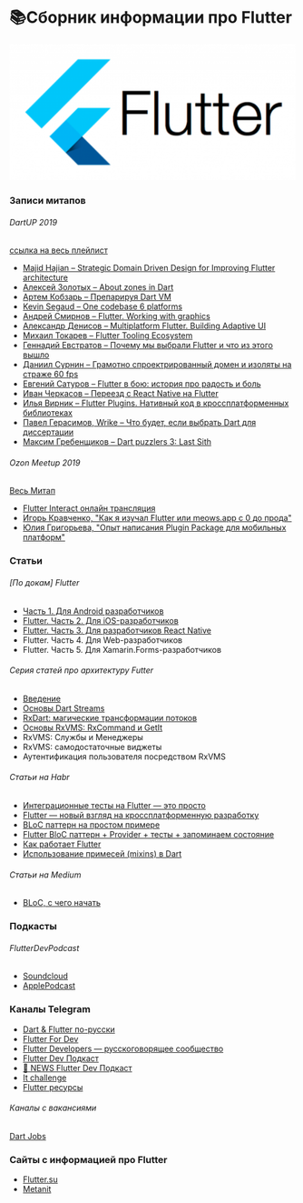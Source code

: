 
# 📚Сборник информации про Flutter #

![FlutterInfo](/assets/logo.png)

### Записи митапов ###

###### DartUP 2019
[ссылка на весь плейлист](https://www.youtube.com/playlist?list=PLxcvsYzLfaTAH4U-_eGzaO_H6IvuJdLKD)
* [Majid Hajian – Strategic Domain Driven Design for Improving Flutter architecture](https://youtu.be/mdBUCOVP6IM)
* [Алексей Золотых – About zones in Dart](https://youtu.be/QIEhkvYRVNg)
* [Артем Кобзарь – Препарируя Dart VM](https://youtu.be/JKvmwOuqVWI)
* [Kevin Segaud – One codebase 6 platforms](https://youtu.be/wNwo0IFaINI)
* [Андрей Смирнов – Flutter. Working with graphics](https://youtu.be/qm9y3lOEovs)
* [Александр Денисов – Multiplatform Flutter. Building Adaptive UI](https://youtu.be/AoOBtK3YUj4)
* [Михаил Токарев – Flutter Tooling Ecosystem](https://youtu.be/f6JCezSqVH4)
* [Геннадий Евстратов – Почему мы выбрали Flutter и что из этого вышло](https://youtu.be/PD6OwajKc8c)
* [Даниил Сурнин – Грамотно спроектрированный домен и изоляты на страже 60 fps](https://youtu.be/_lyESd-fLWM)
* [Евгений Сатуров – Flutter в бою: история про радость и боль](https://youtu.be/LfBLKCZuty0)
* [Иван Черкасов – Переезд с React Native на Flutter](https://youtu.be/f8TE3_uqO9Q)
* [Илья Вирник – Flutter Plugins. Нативный код в кроссплатформенных библиотеках](https://youtu.be/SBDIeMo4e9E)
* [Павел Герасимов, Wrike – Что будет, если выбрать Dart для диссертации](https://youtu.be/viz29imnFlc)
* [Максим Гребенщиков – Dart puzzlers 3: Last Sith](https://youtu.be/aV8Xz-T86qk)

###### Ozon Meetup 2019
[Весь Митап](https://www.youtube.com/watch?v=_KMgVJ0mOmw)
* [Flutter Interact онлайн трансляция](https://www.youtube.com/watch?v=O883nCgz7wk)
* [Игорь Кравченко, "Как я изучал Flutter или meows.app с 0 до прода"](https://youtu.be/97IPmkXL2Sc)
* [Юлия Григорьева, "Опыт написания Plugin Package для мобильных платформ"](https://youtu.be/Pmxv-OZH0IU)


### Статьи ###

###### [По докам] Flutter
* [Часть 1. Для Android разработчиков](https://habr.com/ru/company/funcorp/blog/442432/)
* [Flutter. Часть 2. Для iOS-разработчиков](https://habr.com/ru/company/funcorp/blog/477182/)
* [Flutter. Часть 3. Для разработчиков React Native](https://habr.com/ru/company/funcorp/blog/484284/)
* Flutter. Часть 4. Для Web-разработчиков
* Flutter. Часть 5. Для Xamarin.Forms-разработчиков

###### Серия статей про архитектуру Futter
- [Введение](https://habr.com/ru/post/448776/)
- [Основы Dart Streams](https://habr.com/ru/post/450950/)
- [RxDart: магические трансформации потоков](https://habr.com/ru/post/451292/)
- [Основы RxVMS: RxCommand и GetIt](https://habr.com/ru/post/449872/)
- RxVMS: Службы и Менеджеры
- RxVMS: самодостаточные виджеты
- Аутентификация пользователя посредством RxVMS
  

###### Статьи на Habr
- [Интеграционные тесты на Flutter — это просто](https://habr.com/ru/post/483468/)
- [Flutter — новый взгляд на кроссплатформенную разработку](https://habr.com/ru/company/google/blog/426701/)
- [BLoC паттерн на простом примере](https://habr.com/ru/post/475404/)
- [Flutter BloC паттерн + Provider + тесты + запоминаем состояние](https://habr.com/ru/post/485002/)
- [Как работает Flutter](https://habr.com/ru/post/476018/)
- [Использование примесей (mixins) в Dart](https://habr.com/ru/post/484206/)



###### Статьи на Medium
- [BLoC, с чего начать](https://link.medium.com/FuJnq9Crs3)


### Подкасты ###
###### FlutterDevPodcast
- [Soundcloud](https://youtu.be/aV8Xz-T86qk) 
- [ApplePodcast](https://podcasts.apple.com/ru/podcast/flutter-dev-podcast/id1451068853)

### Каналы Telegram ###
- [Dart & Flutter по-русски](https://t.me/rudart)
- [Flutter For Dev](https://t.me/FlutterDevRu)
- [Flutter Developers — русскоговорящее сообщество](https://t.me/flutter_rus)
- [Flutter Dev Подкаст](https://t.me/flutterdevpodcast)
- [🗽 NEWS Flutter Dev Подкаст](https://t.me/flutterdevpodcast_news)
- [It challenge](https://t.me/It_challenge)
- [Flutter ресурсы](https://t.me/flutter_resources)


###### Каналы с вакансиями
[Dart Jobs](https://t.me/dartlang_jobs)




### Сайты с информацией про Flutter
- [Flutter.su](https://flutter.su/)
- [Metanit](https://metanit.com/dart/flutter/1.1.php)